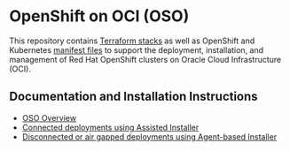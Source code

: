# OpenShift on OCI (OSO)

This repository contains [Terraform stacks](/terraform-stacks/README.md) as well as OpenShift and Kubernetes [manifest files](/custom_manifests/README.md) to support the deployment, installation, and management of Red Hat OpenShift clusters on Oracle Cloud Infrastructure (OCI).

## Documentation and Installation Instructions

- [OSO Overview](https://docs.oracle.com/en-us/iaas/Content/openshift-on-oci/overview.htm)
- [Connected deployments using Assisted Installer](https://docs.openshift.com/container-platform/latest/installing/installing_oci/installing-oci-assisted-installer.html)
- [Disconnected or air gapped deployments using Agent-based Installer](https://docs.openshift.com/container-platform/latest/installing/installing_oci/installing-oci-agent-based-installer.html)
